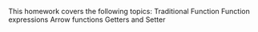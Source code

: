 This homework covers the following topics:
Traditional Function
Function expressions
Arrow functions
Getters and Setter

